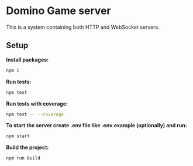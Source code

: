 # Domino Game server

This is a system containing both HTTP and WebSocket servers.

## Setup

**Install packages:**
```bash
npm i
```

**Run tests:**
```bash
npm test
```

**Run tests with coverage:**
```bash
npm test -- --coverage
```

**To start the server create .env file like .env.example (optionally) and run:**
```bash
npm start
```

**Build the project:**
```bash
npm run build
```
